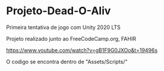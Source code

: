 # Projeto-Dead-O-Aliv
Primeira tentativa de jogo com Unity 2020 LTS

Projeto realizado junto ao FreeCodeCamp.org, FAHIR

https://www.youtube.com/watch?v=gB1F9G0JXOo&t=19496s

O codigo se encontra dentro de "Assets/Scripts/"
